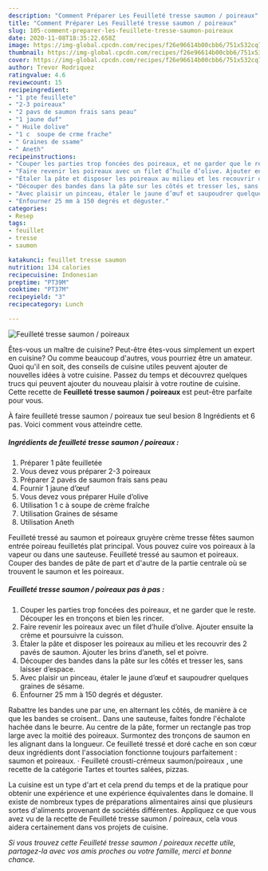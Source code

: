```yaml
---
description: "Comment Préparer Les Feuilleté tresse saumon / poireaux"
title: "Comment Préparer Les Feuilleté tresse saumon / poireaux"
slug: 105-comment-preparer-les-feuillete-tresse-saumon-poireaux
date: 2020-11-08T18:35:22.658Z
image: https://img-global.cpcdn.com/recipes/f26e96614b00cbb6/751x532cq70/feuillete-tresse-saumon-poireaux-photo-principale-de-la-recette.jpg
thumbnail: https://img-global.cpcdn.com/recipes/f26e96614b00cbb6/751x532cq70/feuillete-tresse-saumon-poireaux-photo-principale-de-la-recette.jpg
cover: https://img-global.cpcdn.com/recipes/f26e96614b00cbb6/751x532cq70/feuillete-tresse-saumon-poireaux-photo-principale-de-la-recette.jpg
author: Trevor Rodriquez
ratingvalue: 4.6
reviewcount: 15
recipeingredient:
- "1 pte feuillete"
- "2-3 poireaux"
- "2 pavs de saumon frais sans peau"
- "1 jaune duf"
- " Huile dolive"
- "1 c  soupe de crme frache"
- " Graines de ssame"
- " Aneth"
recipeinstructions:
- "Couper les parties trop foncées des poireaux, et ne garder que le reste. Découper les en tronçons et bien les rincer."
- "Faire revenir les poireaux avec un filet d’huile d’olive. Ajouter ensuite la crème et poursuivre la cuisson."
- "Étaler la pâte et disposer les poireaux au milieu et les recouvrir des 2 pavés de saumon. Ajouter les brins d’aneth, sel et poivre."
- "Découper des bandes dans la pâte sur les côtés et tresser les, sans laisser d’espace."
- "Avec plaisir un pinceau, étaler le jaune d’œuf et saupoudrer quelques graines de sésame."
- "Enfourner 25 mm à 150 degrés et déguster."
categories:
- Resep
tags:
- feuillet
- tresse
- saumon

katakunci: feuillet tresse saumon 
nutrition: 134 calories
recipecuisine: Indonesian
preptime: "PT39M"
cooktime: "PT37M"
recipeyield: "3"
recipecategory: Lunch

---
```



![Feuilleté tresse saumon / poireaux](https://img-global.cpcdn.com/recipes/f26e96614b00cbb6/751x532cq70/feuillete-tresse-saumon-poireaux-photo-principale-de-la-recette.jpg)

Êtes-vous un maître de cuisine? Peut-être êtes-vous simplement un expert en cuisine? Ou comme beaucoup d'autres, vous pourriez être un amateur. Quoi qu'il en soit, des conseils de cuisine utiles peuvent ajouter de nouvelles idées à votre cuisine. Passez du temps et découvrez quelques trucs qui peuvent ajouter du nouveau plaisir à votre routine de cuisine. Cette recette de <strong> Feuilleté tresse saumon / poireaux </strong> est peut-être parfaite pour vous.

<!--inarticleads1-->

À faire feuilleté tresse saumon / poireaux tue seul besion 8 Ingrédients et 6 pas. Voici comment vous atteindre cette.

##### Ingrédients de feuilleté tresse saumon / poireaux :

1. Préparer 1 pâte feuilletée
1. Vous devez vous préparer 2-3 poireaux
1. Préparer 2 pavés de saumon frais sans peau
1. Fournir 1 jaune d’œuf
1. Vous devez vous préparer  Huile d’olive
1. Utilisation 1 c à soupe de crème fraîche
1. Utilisation  Graines de sésame
1. Utilisation  Aneth


Feuilleté tressé au saumon et poireaux gruyère crème tresse fêtes saumon entrée poireau feuilletés plat principal. Vous pouvez cuire vos poireaux à la vapeur ou dans une sauteuse. Feuilleté tressé au saumon et poireaux. Couper des bandes de pâte de part et d&#39;autre de la partie centrale où se trouvent le saumon et les poireaux. 

<!--inarticleads2-->

##### Feuilleté tresse saumon / poireaux pas à pas :

1. Couper les parties trop foncées des poireaux, et ne garder que le reste. Découper les en tronçons et bien les rincer.
1. Faire revenir les poireaux avec un filet d’huile d’olive. Ajouter ensuite la crème et poursuivre la cuisson.
1. Étaler la pâte et disposer les poireaux au milieu et les recouvrir des 2 pavés de saumon. Ajouter les brins d’aneth, sel et poivre.
1. Découper des bandes dans la pâte sur les côtés et tresser les, sans laisser d’espace.
1. Avec plaisir un pinceau, étaler le jaune d’œuf et saupoudrer quelques graines de sésame.
1. Enfourner 25 mm à 150 degrés et déguster.


Rabattre les bandes une par une, en alternant les côtés, de manière à ce que les bandes se croisent.. Dans une sauteuse, faites fondre l&#39;échalote hachée dans le beurre. Au centre de la pâte, former un rectangle pas trop large avec la moitié des poireaux. Surmontez des tronçons de saumon en les alignant dans la longueur. Ce feuilleté tressé et doré cache en son cœur deux ingrédients dont l&#39;association fonctionne toujours parfaitement : saumon et poireaux. · Feuilleté crousti-crémeux saumon/poireaux , une recette de la catégorie Tartes et tourtes salées, pizzas. 

<!--inarticleads1-->

<p>
La cuisine est un type d'art et cela prend du temps et de la pratique pour obtenir une expérience et une expérience équivalentes dans le domaine. Il existe de nombreux types de préparations alimentaires ainsi que plusieurs sortes d'aliments provenant de sociétés différentes. Appliquez ce que vous avez vu de la recette de Feuilleté tresse saumon / poireaux, cela vous aidera certainement dans vos projets de cuisine.
</p>

<p>
<i>Si vous trouvez cette Feuilleté tresse saumon / poireaux recette utile, partagez-la avec vos amis proches ou votre famille, merci et bonne chance.</i>
</p>
